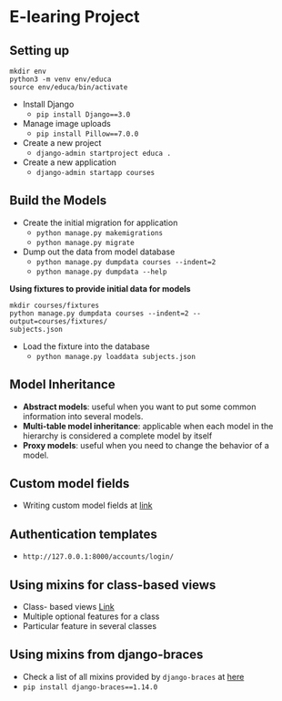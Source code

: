 # E-learing Project

## Setting up
```
mkdir env
python3 -m venv env/educa
source env/educa/bin/activate
```

- Install Django
    - `pip install Django==3.0`
- Manage image uploads
    - `pip install Pillow==7.0.0`
- Create a new project
    - `django-admin startproject educa .`
- Create a new application
    - `django-admin startapp courses`

## Build the Models
- Create the initial migration for application
    - `python manage.py makemigrations`
    - `python manage.py migrate`
- Dump out the data from model database
    - `python manage.py dumpdata courses --indent=2`
    - `python manage.py dumpdata --help`

**Using fixtures to provide initial data for models**
```
mkdir courses/fixtures
python manage.py dumpdata courses --indent=2 --output=courses/fixtures/
subjects.json
```
- Load the fixture into the database
    - `python manage.py loaddata subjects.json`

## Model Inheritance
- __Abstract models__: useful when you want to put some common information into several models.
- __Multi-table model inheritance__: applicable when each model in the hierarchy is considered a complete model by itself
- __Proxy models__: useful when you need to change the behavior of a model.

## Custom model fields
- Writing custom model fields at [link](https://docs.djangoproject.com/en/3.1/howto/custom-model-fields/)

## Authentication templates
- `http://127.0.0.1:8000/accounts/login/`

## Using mixins for class-based views
- Class- based views [Link](https://docs.djangoproject.com/en/3.1/topics/class-based-views/mixins/)
- Multiple optional features for a class
- Particular feature in several classes

## Using mixins from django-braces
- Check a list of all mixins provided by `django-braces` at [here](https://django-braces.readthedocs.io/en/latest/)
- `pip install django-braces==1.14.0`
